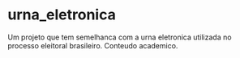 # urna_eletronica
Um projeto que tem semelhanca com a urna eletronica utilizada
no processo eleitoral brasileiro. Conteudo academico.
